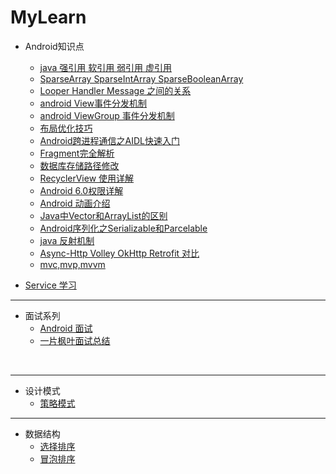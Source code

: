 # MyLearn
* Android知识点

    * [java 强引用 软引用 弱引用 虚引用](http://blog.csdn.net/lengyuhong/article/details/6398184)
    * [SparseArray SparseIntArray SparseBooleanArray](http://www.lxway.com/42920216.htm)  
    * [Looper Handler Message 之间的关系](http://blog.csdn.net/lmj623565791/article/details/38377229) 
    * [android View事件分发机制](http://blog.csdn.net/lmj623565791/article/details/38960443)
    * [android ViewGroup 事件分发机制](http://blog.csdn.net/lmj623565791/article/details/39102591)
    * [布局优化技巧](http://mp.weixin.qq.com/s?__biz=MzAxMTI4MTkwNQ==&mid=2650821434&idx=1&sn=dd404347eb5f953f7a5737a31ae864e8&chksm=80b787a4b7c00eb297a81316483f2fe5b90a598ddb0c18840f758a8b35384872a552e3a57758&mpshare=1&scene=23&srcid=1108gz1meMekCjqQtDjFqpfk#rd)
    * [Android跨进程通信之AIDL快速入门](http://mp.weixin.qq.com/s?__biz=MzA5MzI3NjE2MA==&mid=2650237646&idx=1&sn=1badc3b3327309bf1c583ebd09cd77a4&chksm=88639ba1bf1412b7ca8bfa5a04ae7d2e2fe7f235d4b29bb8dcdc2453e3c0a6ab9f80a5c98ad8&mpshare=1&scene=23&srcid=110929zMSfxLykXQWDQ9Lyxv#rd)
    * [Fragment完全解析](http://www.jianshu.com/p/d9143a92ad94)
    * [数据库存储路径修改](http://blog.csdn.net/howlaa/article/details/46707159)
    * [RecyclerView 使用详解](http://blog.csdn.net/lmj623565791/article/details/45059587)
    * [Android 6.0权限详解](http://blog.csdn.net/lmj623565791/article/details/50709663)
    * [Android 动画介绍](http://blog.csdn.net/guolin_blog/article/details/43536355)
    * [Java中Vector和ArrayList的区别](http://www.cnblogs.com/wanlipeng/archive/2010/10/21/1857791.html)
    * [Android序列化之Serializable和Parcelable](http://www.cnblogs.com/RGogoing/p/5209516.html)
    * [java 反射机制](http://www.cnblogs.com/lzq198754/p/5780331.html)
    * [Async-Http Volley OkHttp Retrofit 对比](http://blog.csdn.net/carson_ho/article/details/52171976)
    * [mvc,mvp,mvvm](http://www.ruanyifeng.com/blog/2015/02/mvcmvp_mvvm.html)
 * [Service 学习](http://mp.weixin.qq.com/s?__biz=MzAxMTI4MTkwNQ==&mid=2650821634&idx=1&sn=8fe650dc57d77f62af13594a62b52471&chksm=80b7809cb7c0098a4df4f7f3fc23915de54c8b825667d844798edcddf34474af2e75ea8ee56f&mpshare=1&scene=23&srcid=1208shy1DliE0qIeKusbjGsH#rd)
    
    
 
    

    
    
---------------------------------------------------------------------------------------------------
 
*  面试系列
   * [Android 面试](http://www.jianshu.com/users/f9fbc7a39b36/latest_articles)
   * [一片枫叶面试总结](http://blog.csdn.net/qq_23547831/article/details/52343837)

    
    
    
    
    
    
    
---------------------------------------------------------------------------------------------------

* 设计模式
   * [策略模式](http://mobile.51cto.com/ahot-418972.htm)



---------------------------------------------------------------------------------------------------

* 数据结构
   * [选择排序](https://github.com/anAngryAnt/LearningNotes/blob/master/Part3/Algorithm/Sort/选择排序.md)
   * [冒泡排序](http://www.cnblogs.com/xiaoming0601/p/5866048.html)
